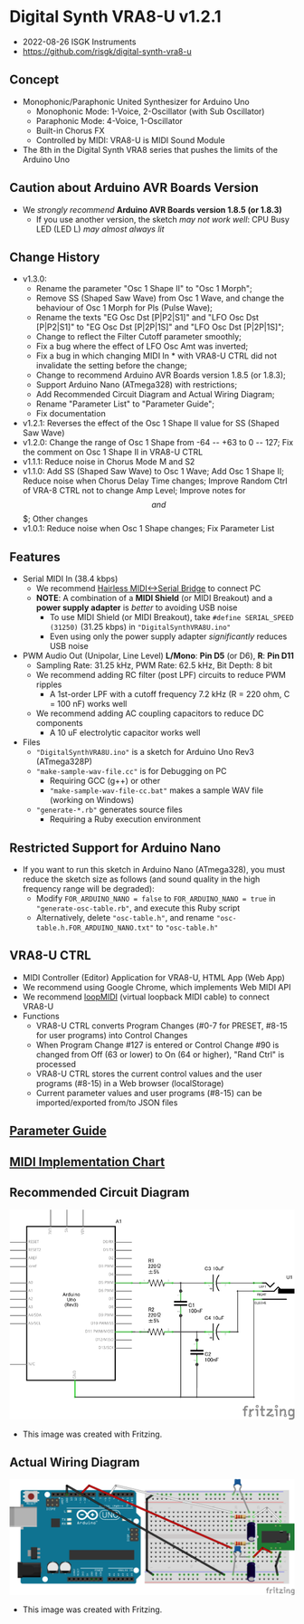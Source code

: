 # Digital Synth VRA8-U v1.2.1

- 2022-08-26 ISGK Instruments
- <https://github.com/risgk/digital-synth-vra8-u>

## Concept

- Monophonic/Paraphonic United Synthesizer for Arduino Uno
    - Monophonic Mode: 1-Voice, 2-Oscillator (with Sub Oscillator)
    - Paraphonic Mode: 4-Voice, 1-Oscillator
    - Built-in Chorus FX
    - Controlled by MIDI: VRA8-U is MIDI Sound Module
- The 8th in the Digital Synth VRA8 series that pushes the limits of the Arduino Uno

## Caution about Arduino AVR Boards Version

- We *strongly recommend* **Arduino AVR Boards version 1.8.5 (or 1.8.3)**
    - If you use another version, the sketch *may not work well*: CPU Busy LED (LED L) *may almost always lit*

## Change History

- v1.3.0:
    - Rename the parameter "Osc 1 Shape II" to "Osc 1 Morph";
    - Remove SS (Shaped Saw Wave) from Osc 1 Wave, and change the behaviour of Osc 1 Morph for Pls (Pulse Wave);
    - Rename the texts "EG Osc Dst [P|P2|S1]" and "LFO Osc Dst [P|P2|S1]" to "EG Osc Dst [P|2P|1S]" and "LFO Osc Dst [P|2P|1S]";
    - Change to reflect the Filter Cutoff parameter smoothly;
    - Fix a bug where the effect of LFO Osc Amt was inverted;
    - Fix a bug in which changing MIDI In * with VRA8-U CTRL did not invalidate the setting before the change;
    - Change to recommend Arduino AVR Boards version 1.8.5 (or 1.8.3);
    - Support Arduino Nano (ATmega328) with restrictions;
    - Add Recommended Circuit Diagram and Actual Wiring Diagram;
    - Rename "Parameter List" to "Parameter Guide";
    - Fix documentation
- v1.2.1: Reverses the effect of the Osc 1 Shape II value for SS (Shaped Saw Wave)
- v1.2.0: Change the range of Osc 1 Shape from -64 -- +63 to 0 -- 127; Fix the comment on Osc 1 Shape II in VRA8-U CTRL
- v1.1.1: Reduce noise in Chorus Mode M and S2
- v1.1.0: Add SS (Shaped Saw Wave) to Osc 1 Wave; Add Osc 1 Shape II; Reduce noise when Chorus Delay Time changes; Improve Random Ctrl of VRA-8 CTRL not to change Amp Level; Improve notes for $$ and $$$; Other changes
- v1.0.1: Reduce noise when Osc 1 Shape changes; Fix Parameter List

## Features

- Serial MIDI In (38.4 kbps)
    - We recommend [Hairless MIDI<->Serial Bridge](https://projectgus.github.io/hairless-midiserial/) to connect PC
    - **NOTE**: A combination of a **MIDI Shield** (or MIDI Breakout) and a **power supply adapter** is *better* to avoiding USB noise
        - To use MIDI Shield (or MIDI Breakout), take `#define SERIAL_SPEED (31250)` (31.25 kbps) in `"DigitalSynthVRA8U.ino"`
        - Even using only the power supply adapter *significantly* reduces USB noise
- PWM Audio Out (Unipolar, Line Level) **L/Mono**: **Pin D5** (or D6), **R**: **Pin D11**
    - Sampling Rate: 31.25 kHz, PWM Rate: 62.5 kHz, Bit Depth: 8 bit
    - We recommend adding RC filter (post LPF) circuits to reduce PWM ripples
        - A 1st-order LPF with a cutoff frequency 7.2 kHz (R = 220 ohm, C = 100 nF) works well
    - We recommend adding AC coupling capacitors to reduce DC components
        - A 10 uF electrolytic capacitor works well
- Files
    - `"DigitalSynthVRA8U.ino"` is a sketch for Arduino Uno Rev3 (ATmega328P)
    - `"make-sample-wav-file.cc"` is for Debugging on PC
        - Requiring GCC (g++) or other
        - `"make-sample-wav-file-cc.bat"` makes a sample WAV file (working on Windows)
    - `"generate-*.rb"` generates source files
        - Requiring a Ruby execution environment

## Restricted Support for Arduino Nano

- If you want to run this sketch in Arduino Nano (ATmega328), you must reduce the sketch size as follows (and sound quality in the high frequency range will be degraded):
    - Modify `FOR_ARDUINO_NANO = false` to `FOR_ARDUINO_NANO = true` in `"generate-osc-table.rb"`, and execute this Ruby script
    - Alternatively, delete `"osc-table.h"`, and rename `"osc-table.h.FOR_ARDUINO_NANO.txt"` to `"osc-table.h"`

## VRA8-U CTRL

- MIDI Controller (Editor) Application for VRA8-U, HTML App (Web App)
- We recommend using Google Chrome, which implements Web MIDI API
- We recommend [loopMIDI](https://www.tobias-erichsen.de/software/loopmidi.html) (virtual loopback MIDI cable) to connect VRA8-U
- Functions
    - VRA8-U CTRL converts Program Changes (#0-7 for PRESET, #8-15 for user programs) into Control Changes
    - When Program Change #127 is entered or Control Change #90 is changed from Off (63 or lower) to On (64 or higher), "Rand Ctrl" is processed
    - VRA8-U CTRL stores the current control values and the user programs (#8-15) in a Web browser (localStorage)
    - Current parameter values and user programs (#8-15) can be imported/exported from/to JSON files

## [Parameter Guide](/VRA8-U-Parameter-Guide.md)

## [MIDI Implementation Chart](/VRA8-U-MIDI-Implementation-Chart.txt)

## Recommended Circuit Diagram

![Recommended Circuit Diagram](./vra8-u-circuit-diagram.png)

- This image was created with Fritzing.

## Actual Wiring Diagram

![Actual Wiring Diagram](./vra8-u-bread-board.png)

- This image was created with Fritzing.
